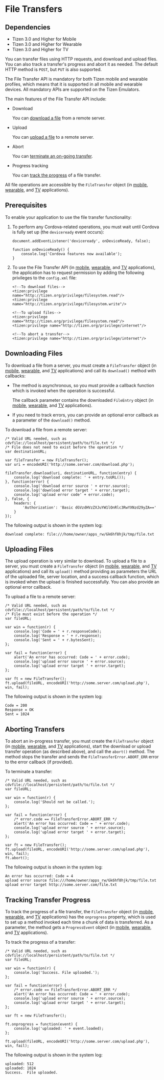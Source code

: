 # File Transfers

## Dependencies

- Tizen 3.0 and Higher for Mobile
- Tizen 3.0 and Higher for Wearable
- Tizen 3.0 and Higher for TV

You can transfer files using HTTP requests, and download and upload files. You can also track a transfer's progress and abort it as needed. The default HTTP method is `POST`, but `PUT` is also supported.

The File Transfer API is mandatory for both Tizen mobile and wearable profiles, which means that it is supported in all mobile and wearable devices. All mandatory APIs are supported on the Tizen Emulators.

The main features of the File Transfer API include:

- Download

  You can [download a file](./cordova/filetransfer-w.md#download) from a remote server.

- Upload

  You can [upload a file](./cordova/filetransfer-w.md#upload) to a remote server.

- Abort

  You can [terminate an on-going transfer](./cordova/filetransfer-w.md#abort).

- Progress tracking

  You can [track the progress](./cordova/filetransfer-w.md#tracking_progress) of a file transfer.

All file operations are accessible by the `FileTransfer` object (in [mobile](../../../../org.tizen.web.apireference/html/device_api/mobile/tizen/cordova/filetransfer.html#FileTransfer), [wearable](../../../../org.tizen.web.apireference/html/device_api/wearable/tizen/cordova/filetransfer.html#FileTransfer), and [TV](../../../../org.tizen.web.apireference/html/device_api/tv/tizen/cordova/filetransfer.html#FileTransfer) applications).

## Prerequisites

To enable your application to use the file transfer functionality:

1. To perform any Cordova-related operations, you must wait until Cordova is fully set up (the `deviceready` event occurs):

   ```
   document.addEventListener('deviceready', onDeviceReady, false);

   function onDeviceReady() {
       console.log('Cordova features now available');
   }
   ```

2. To use the File Transfer API (in [mobile](../../../../org.tizen.web.apireference/html/device_api/mobile/tizen/cordova/filetransfer.html), [wearable](../../../../org.tizen.web.apireference/html/device_api/wearable/tizen/cordova/filetransfer.html), and [TV](../../../../org.tizen.web.apireference/html/device_api/tv/tizen/cordova/filetransfer.html) applications), the application has to request permission by adding the following privileges to the `config.xml` file:

   ```
   <!--To download files-->
   <tizen:privilege name="http://tizen.org/privilege/filesystem.read"/>
   <tizen:privilege name="http://tizen.org/privilege/filesystem.write"/>

   <!--To upload files-->
   <tizen:privilege name="http://tizen.org/privilege/filesystem.read"/>
   <tizen:privilege name="http://tizen.org/privilege/internet"/>

   <!--To abort a transfer-->
   <tizen:privilege name="http://tizen.org/privilege/internet"/>
   ```

## Downloading Files

To download a file from a server, you must create a `FileTransfer` object (in [mobile](../../../../org.tizen.web.apireference/html/device_api/mobile/tizen/cordova/filetransfer.html#FileTransfer), [wearable](../../../../org.tizen.web.apireference/html/device_api/wearable/tizen/cordova/filetransfer.html#FileTransfer), and [TV](../../../../org.tizen.web.apireference/html/device_api/tv/tizen/cordova/filetransfer.html#FileTransfer) applications) and call its `download()` method with callbacks:

- The method is asynchronous, so you must provide a callback function which is invoked when the operation is successful.

  The callback parameter contains the downloaded `FileEntry` object (in [mobile](../../../../org.tizen.web.apireference/html/device_api/mobile/tizen/cordova/file.html#FileEntry), [wearable](../../../../org.tizen.web.apireference/html/device_api/wearable/tizen/cordova/file.html#FileEntry), and [TV](../../../../org.tizen.web.apireference/html/device_api/tv/tizen/cordova/file.html#FileEntry) applications).

- If you need to track errors, you can provide an optional error callback as a parameter of the `download()` method.

To download a file from a remote server:

```
/* Valid URL needed, such as cdvfile://localhost/persistent/path/to/file.txt */
/* File does not need to exist before the operation */
var destinationURL;

var fileTransfer = new FileTransfer();
var uri = encodeURI('http://some.server.com/download.php');

fileTransfer.download(uri, destinationURL, function(entry) {
    console.log('download complete: ' + entry.toURL());
}, function(error) {
    console.log('download error source ' + error.source);
    console.log('download error target ' + error.target);
    console.log('upload error code' + error.code);
}, false, {
    headers: {
        'Authorization': 'Basic dGVzdHVzZXJuYW1lOnRlc3RwYXNzd29yZA=='
    }
});
```

The following output is shown in the system log:

```
download complete: file:///home/owner/apps_rw/Gk6hf8hjk/tmp/file.txt
```

## Uploading Files

The upload operation is very similar to download. To upload a file to a server, you must create a `FileTransfer` object (in [mobile](../../../../org.tizen.web.apireference/html/device_api/mobile/tizen/cordova/filetransfer.html#FileTransfer), [wearable](../../../../org.tizen.web.apireference/html/device_api/wearable/tizen/cordova/filetransfer.html#FileTransfer), and [TV](../../../../org.tizen.web.apireference/html/device_api/tv/tizen/cordova/filetransfer.html#FileTransfer) applications) and call its `upload()` method providing as parameters the URL of the uploaded file, server location, and a success callback function, which is invoked when the upload is finished successfully. You can also provide an optional error callback.

To upload a file to a remote server:

```
/* Valid URL needed, such as cdvfile://localhost/persistent/path/to/file.txt */
/* File must exist before the operation */
var fileURL;

var win = function(r) {
    console.log('Code = ' + r.responseCode);
    console.log('Response = ' + r.response);
    console.log('Sent = ' + r.bytesSent);
};

var fail = function(error) {
    alert('An error has occurred: Code = ' + error.code);
    console.log('upload error source ' + error.source);
    console.log('upload error target ' + error.target);
};

var ft = new FileTransfer();
ft.upload(fileURL, encodeURI('http://some.server.com/upload.php'), win, fail);
```

The following output is shown in the system log:

```
Code = 200
Response = OK
Sent = 1024
```

## Aborting Transfers

To abort an in-progress transfer, you must create the `FileTransfer` object (in [mobile](../../../../org.tizen.web.apireference/html/device_api/mobile/tizen/cordova/filetransfer.html#FileTransfer), [wearable](../../../../org.tizen.web.apireference/html/device_api/wearable/tizen/cordova/filetransfer.html#FileTransfer), and [TV](../../../../org.tizen.web.apireference/html/device_api/tv/tizen/cordova/filetransfer.html#FileTransfer) applications), start the download or upload transfer operation (as described above), and call the `abort()` method.  The method stops the transfer and sends the `FileTransferError.ABORT_ERR` error to the error callback (if provided).

To terminate a transfer:

```
/* Valid URL needed, such as cdvfile://localhost/persistent/path/to/file.txt */
var fileURL;

var win = function(r) {
    console.log('Should not be called.');
};

var fail = function(error) {
    /* error.code == FileTransferError.ABORT_ERR */
    alert('An error has occurred: Code = ' + error.code);
    console.log('upload error source ' + error.source);
    console.log('upload error target ' + error.target);
};

var ft = new FileTransfer();
ft.upload(fileURL, encodeURI('http://some.server.com/upload.php'), win, fail);
ft.abort();
```

The following output is shown in the system log:

```
An error has occurred: Code = 4
upload error source file:///home/owner/apps_rw/Gk6hf8hjk/tmp/file.txt
upload error target http://some.server.com/file.txt
```

## Tracking Transfer Progress

To track the progress of a file transfer, the `FileTransfer` object (in [mobile](../../../../org.tizen.web.apireference/html/device_api/mobile/tizen/cordova/filetransfer.html#FileTransfer), [wearable](../../../../org.tizen.web.apireference/html/device_api/wearable/tizen/cordova/filetransfer.html#FileTransfer), and [TV](../../../../org.tizen.web.apireference/html/device_api/tv/tizen/cordova/filetransfer.html#FileTransfer) applications) has the `onprogress` property, which is used to set up a method invoked each time a chunk of data is transferred. As a parameter, the method gets a `ProgressEvent` object (in [mobile](../../../../org.tizen.web.apireference/html/device_api/mobile/tizen/cordova/file.html#ProgressEvent), [wearable](../../../../org.tizen.web.apireference/html/device_api/wearable/tizen/cordova/file.html#ProgressEvent), and [TV](../../../../org.tizen.web.apireference/html/device_api/tv/tizen/cordova/file.html#ProgressEvent) applications).

To track the progress of a transfer:

```
/* Valid URL needed, such as cdvfile://localhost/persistent/path/to/file.txt */
var fileURL;

var win = function(r) {
    console.log('Success. File uploaded.');
};

var fail = function(error) {
    /* error.code == FileTransferError.ABORT_ERR */
    alert('An error has occurred: Code = ' + error.code);
    console.log('upload error source ' + error.source);
    console.log('upload error target ' + error.target);
};

var ft = new FileTransfer();

ft.onprogress = function(event) {
    console.log('uploaded: ' + event.loaded);
};

ft.upload(fileURL, encodeURI('http://some.server.com/upload.php'), win, fail);
```

The following output is shown in the system log:

```
uploaded: 512
uploaded: 1024
Success.  File uploaded.
```